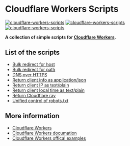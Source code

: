 # Cloudflare Workers Scripts

[![cloudflare-workers-scripts](https://img.shields.io/badge/LICENSE-BSD3%20Clause%20Liscense-blue?style=flat-square)](./LICENSE)
[![cloudflare-workers-scripts](https://img.shields.io/badge/GitHub-Cloudflare%20Workers%20Scripts-blueviolet?style=flat-square&logo=github)](https://github.com/fernvenue/cloudflare-workers-scripts)
[![cloudflare-workers-scripts](https://img.shields.io/badge/GitLab-Cloudflare%20Workers%20Scripts-orange?style=flat-square&logo=gitlab)](https://gitlab.com/fernvenue/cloudflare-workers-scripts)

**A collection of simple scripts for [Cloudflare Workers](https://workers.cloudflare.com).**

## List of the scripts

- [Bulk redirect for host](./src/redirect-by-hostmap.js)
- [Bulk redirect for path](./src/redirect-by-pathmap.js)
- [DNS over HTTPS](./src/dns-over-https.js)
- [Return client info as application/json](./src/return-clint-info.js)
- [Return client IP as text/plain](./src/return-client-ip.js)
- [Return client local time as text/plain](./src/return-client-date.js)
- [Return Cloudflare ray](./src/return-cloudflare-ray.js)
- [Unified control of robots.txt](./src/robots-control.js)

## More information

- [Cloudflare Workers](https://workers.cloudflare.com)
- [Cloudflare Workers documation](https://developers.cloudflare.com/workers)
- [Cloudflare Workers offical examples](https://developers.cloudflare.com/workers/examples)